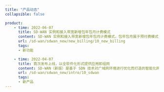 ```yaml
---
title: "产品动态"
collapsible: false

product:
    - time: 2022-06-07
      title: SD-WAN 实例和接入带宽新增包年包月计费模式
      content: SD-WAN 实例和接入带宽新增包年包月计费模式，包年包月属于预付费模式，按月或按年收费，且享有大幅的优惠折扣，适合中长期稳定IT需求。<br/> - 支持修改计费模式和撤销修改。 <br/> - 支持退订服务。<br/> - 按需计费模式支持随时升降带宽。<br/> - 支持手动续费和自动续费。
      url: /sd-wan/sdwan_new/new_billing/10_new_billing
      tags:
      - 新功能 

    - time: 2022-04-07
      title: 首次发布上线，以全软件化形式提供应用即组网
      content: SD-WAN（新版）是基于 SDN 技术对广域网环境进行优化而打造的智能化网络运营平台，为用户提供分支互联和企业上云等服务。企业总部、分支机构零配置部署光盒 CPE 以及云计算虚拟化部署 VCPE（Virtual CPE），就近接入可快速扩容的 POP，快速构建企业总部分支互联和企业上云的专属网络。
      url: /sd-wan/sdwan_new/intro/10_sdwan
      tags:
      - 新产品 
---
```


<!-- 设置上述参数可生成产品动态页  -->

